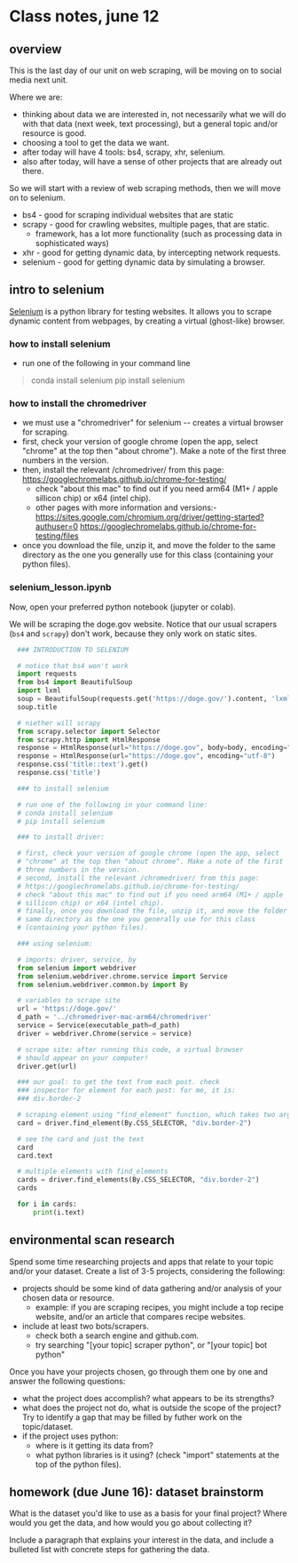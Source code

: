 # Class notes, june 12

## overview

This is the last day of our unit on web scraping, will be moving on to social
media next unit.

Where we are:
- thinking about data we are interested in, not necessarily what we
  will do with that data (next week, text processing), but a general
  topic and/or resource is good.
- choosing a tool to get the data we want.
- after today will have 4 tools: bs4, scrapy, xhr, selenium.
- also after today, will have a sense of other projects that are
  already out there.

So we will start with a review of web scraping methods, then we will
move on to selenium.
- bs4 - good for scraping individual websites that are static
- scrapy - good for crawling websites, multiple pages, that are
  static.
  - framework, has a lot more functionality (such as processing data
    in sophisticated ways)
- xhr - good for getting dynamic data, by intercepting network
  requests.
- selenium - good for getting dynamic data by simulating a browser.

## intro to selenium

[Selenium](https://selenium-python.readthedocs.io) is a python library
for testing websites. It allows you to scrape dynamic content from
webpages, by creating a virtual (ghost-like) browser. 

### how to install selenium
- run one of the following in your command line

>  conda install selenium
>  pip install selenium

### how to install the chromedriver
- we must use a "chromedriver" for selenium -- creates a virtual
  browser for scraping.
- first, check your version of google chrome (open the app, select
  "chrome" at the top then "about chrome"). Make a note of the first
  three numbers in the version.
- then, install the relevant /chromedriver/ from this page:
  https://googlechromelabs.github.io/chrome-for-testing/
  - check "about this mac" to find out if you need arm64 (M1+ / apple
    sillicon chip) or x64 (intel chip).
  - other pages with more information and versions:-
    https://sites.google.com/chromium.org/driver/getting-started?authuser=0
    https://googlechromelabs.github.io/chrome-for-testing/files
- once you download the file, unzip it, and move the folder to the
  same directory as the one you generally use for this class
  (containing your python files). 

### selenium_lesson.ipynb

Now, open your preferred python notebook (jupyter or colab).

We will be scraping the doge.gov website. Notice that our usual
scrapers (`bs4` and `scrapy`) don't work, because they only work on
static sites. 

```python
  ### INTRODUCTION TO SELENIUM

  # notice that bs4 won't work
  import requests
  from bs4 import BeautifulSoup
  import lxml
  soup = BeautifulSoup(requests.get('https://doge.gov/').content, 'lxml')
  soup.title

  # niether will scrapy
  from scrapy.selector import Selector
  from scrapy.http import HtmlResponse
  response = HtmlResponse(url="https://doge.gov", body=body, encoding="utf-8")
  response = HtmlResponse(url="https://doge.gov", encoding="utf-8")
  response.css('title::text').get()
  response.css('title')

  ### to install selenium

  # run one of the following in your command line:
  # conda install selenium
  # pip install selenium

  ### to install driver:

  # first, check your version of google chrome (open the app, select
  # "chrome" at the top then "about chrome". Make a note of the first
  # three numbers in the version.
  # second, install the relevant /chromedriver/ from this page:
  # https://googlechromelabs.github.io/chrome-for-testing/
  # check "about this mac" to find out if you need arm64 (M1+ / apple
  # sillicon chip) or x64 (intel chip).
  # finally, once you download the file, unzip it, and move the folder to the
  # same directory as the one you generally use for this class
  # (containing your python files). 

  ### using selenium:

  # imports: driver, service, by
  from selenium import webdriver
  from selenium.webdriver.chrome.service import Service
  from selenium.webdriver.common.by import By

  # variables to scrape site
  url = 'https://doge.gov/'
  d_path = '../chromedriver-mac-arm64/chromedriver'
  service = Service(executable_path=d_path)
  driver = webdriver.Chrome(service = service)

  # scrape site: after running this code, a virtual browser
  # should appear on your computer!
  driver.get(url)

  ### our goal: to get the text from each post. check
  ### inspector for element for each post: for me, it is:
  ### div.border-2

  # scraping element using "find_element" function, which takes two arguments
  card = driver.find_element(By.CSS_SELECTOR, "div.border-2")

  # see the card and just the text
  card
  card.text

  # multiple elements with find_elements
  cards = driver.find_elements(By.CSS_SELECTOR, "div.border-2")
  cards

  for i in cards:
      print(i.text)

```

## environmental scan research

Spend some time researching projects and apps that relate to your
topic and/or your dataset. Create a list of 3-5 projects, considering
the following:
- projects should be some kind of data gathering and/or analysis of
  your chosen data or resource.
  - example: if you are scraping recipes, you might include a top
    recipe website, and/or an article that compares recipe websites.
- include at least two bots/scrapers. 
  - check both a search engine and github.com.
  - try searching "[your topic] scraper python", or "[your topic] bot
    python"

Once you have your projects chosen, go through them one by one and
answer the following questions:
- what the project does accomplish? what appears to be its strengths?
- what does the project not do, what is outside the scope of the
  project? Try to identify a gap that may be filled by futher work on
  the topic/dataset. 
- if the project uses python:
  - where is it getting its data from?
  - what python libraries is it using? (check "import" statements at
    the top of the python files).

## homework (due June 16): dataset brainstorm

What is the dataset you'd like to use as a basis for your final project? Where
would you get the data, and how would you go about collecting it?

Include a paragraph that explains your interest in the data, and
include a bulleted list with concrete steps for gathering the data.
